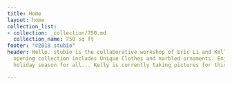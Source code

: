 ```yaml
---
title: Home
layout: home
collection_list:
- collection: _collection/750.md
  collection_name: 750 sq ft
footer: "©2018 stubio"
header: Hello. stubio is the collaborative workshop of Eric Li and Kelly Tan. Our
  opening collection includes Unique Clothes and marbled ornaments. Enjoy!! A busy
  holiday season for all... Kelly is currently taking pictures for this site!

---
```

